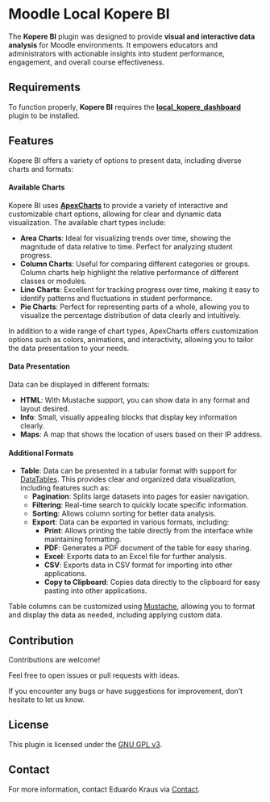 # Moodle Local Kopere BI

The **Kopere BI** plugin was designed to provide **visual and interactive data analysis** for Moodle environments. It empowers educators and administrators with actionable insights into student performance, engagement, and overall course effectiveness.  

## Requirements  
To function properly, **Kopere BI** requires the [**local_kopere_dashboard**](https://github.com/EduardoKrausME/moodle-local-kopere_dashboard) plugin to be installed.

## Features

Kopere BI offers a variety of options to present data, including diverse charts and formats:

#### Available Charts

Kopere BI uses [**ApexCharts**](https://apexcharts.com/) to provide a variety of interactive and customizable chart options, allowing for clear and dynamic data visualization. The available chart types include:

- **Area Charts**: Ideal for visualizing trends over time, showing the magnitude of data relative to time. Perfect for analyzing student progress.
- **Column Charts**: Useful for comparing different categories or groups. Column charts help highlight the relative performance of different classes or modules.
- **Line Charts**: Excellent for tracking progress over time, making it easy to identify patterns and fluctuations in student performance.
- **Pie Charts**: Perfect for representing parts of a whole, allowing you to visualize the percentage distribution of data clearly and intuitively.

In addition to a wide range of chart types, ApexCharts offers customization options such as colors, animations, and interactivity, allowing you to tailor the data presentation to your needs.


#### Data Presentation

Data can be displayed in different formats:

- **HTML**: With Mustache support, you can show data in any format and layout desired.
- **Info**: Small, visually appealing blocks that display key information clearly.
- **Maps**: A map that shows the location of users based on their IP address.

#### Additional Formats

- **Table**: Data can be presented in a tabular format with support for [DataTables](https://datatables.net/). This provides clear and organized data visualization, including features such as:
  - **Pagination**: Splits large datasets into pages for easier navigation.
  - **Filtering**: Real-time search to quickly locate specific information.
  - **Sorting**: Allows column sorting for better data analysis.
  - **Export**: Data can be exported in various formats, including:
      - **Print**: Allows printing the table directly from the interface while maintaining formatting.
    - **PDF**: Generates a PDF document of the table for easy sharing.
    - **Excel**: Exports data to an Excel file for further analysis.
    - **CSV**: Exports data in CSV format for importing into other applications.
    - **Copy to Clipboard**: Copies data directly to the clipboard for easy pasting into other applications.

Table columns can be customized using [Mustache](https://moodledev.io/docs/guides/templates), allowing you to format and display the data as needed, including applying custom data.

## Contribution
Contributions are welcome!

Feel free to open issues or pull requests with ideas.

If you encounter any bugs or have suggestions for improvement, don’t hesitate to let us know.
   
## License
This plugin is licensed under the [GNU GPL v3](https://www.gnu.org/licenses/gpl-3.0.en.html).
   
## Contact
For more information, contact Eduardo Kraus via [Contact](https://eduardokraus.com/contato).
